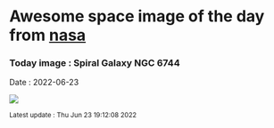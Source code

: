 
# Awesome space image of the day from [nasa](https://api.nasa.gov/)

### Today image : Spiral Galaxy NGC 6744

Date : 2022-06-23


![](https://apod.nasa.gov/apod/image/2206/NGC6744_chakrabarti1024R.jpg)

<small>Latest update : Thu Jun 23 19:12:08 2022</small>


